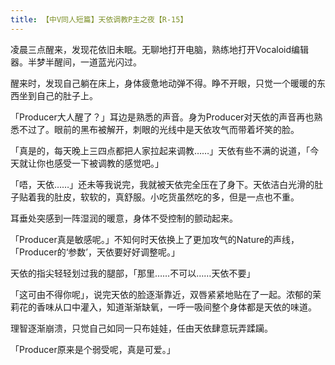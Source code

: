 ```yaml
---
title: 【中V同人短篇】天依调教P主之夜【R-15】
---
```

凌晨三点醒来，发现花依旧未眠。无聊地打开电脑，熟练地打开Vocaloid编辑器。半梦半醒间，一道蓝光闪过。

醒来时，发现自己躺在床上，身体疲惫地动弹不得。睁不开眼，只觉一个暖暖的东西坐到自己的肚子上。

「Producer大人醒了？」耳边是熟悉的声音。身为Producer对天依的声音再也熟悉不过了。眼前的黑布被解开，刺眼的光线中是天依攻气而带着坏笑的脸。

「真是的，每天晚上三四点都把人家拉起来调教……」天依有些不满的说道，「今天就让你也感受一下被调教的感觉吧。」

「唔，天依……」还未等我说完，我就被天依完全压在了身下。天依洁白光滑的肚子贴着我的肚皮，软软的，真舒服。小吃货虽然吃的多，但是一点也不重。

耳垂处突感到一阵湿润的暖意，身体不受控制的颤动起来。

「Producer真是敏感呢。」不知何时天依换上了更加攻气的Nature的声线，「Producer的‘参数’，天依要好好调整呢。」

天依的指尖轻轻划过我的腿部，「那里……不可以……天依不要」

「这可由不得你呢」，说完天依的脸逐渐靠近，双唇紧紧地贴在了一起。浓郁的茉莉花的香味从口中灌入，知道渐渐缺氧，一呼一吸间整个身体都是天依的味道。

理智逐渐崩溃，只觉自己如同一只布娃娃，任由天依肆意玩弄蹂躏。

「Producer原来是个弱受呢，真是可爱。」
